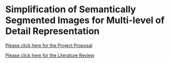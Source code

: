 # Simplification of Semantically Segmented Images for Multi-level of Detail Representation

[Please click here for the Project Proposal](https://sjvyas.github.io/csce645/proposal)

[Please click here for the Literature Review](https://sjvyas.github.io/csce645/literature-review)
